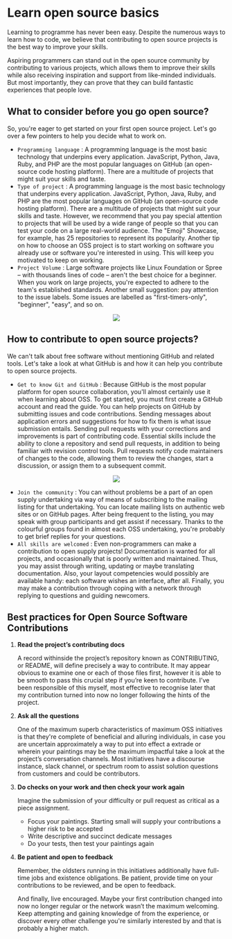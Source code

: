 # Learn open source basics

Learning to programme has never been easy. Despite the numerous ways to learn how to code, we believe that contributing to open source projects is the best way to improve your skills.

Aspiring programmers can stand out in the open source community by contributing to various projects, which allows them to improve their skills while also receiving inspiration and 
support from like-minded individuals. But most importantly, they can prove that they can build fantastic experiences that people love.

## What to consider before you go open source?

So, you're eager to get started on your first open source project. Let's go over a few pointers to help you decide what to work on.
 - ```Programming language``` : A programming language is the most basic technology that underpins every application. JavaScript, Python, Java, Ruby, and PHP are the most popular languages on GitHub (an open-source code hosting platform). There are a multitude of projects that might suit your skills and taste.
 - ```Type of project``` : A programming language is the most basic technology that underpins every application. JavaScript, Python, Java, Ruby, and PHP are the most popular languages on GitHub (an open-source code hosting platform). There are a multitude of projects that might suit your skills and taste. However, we recommend that you pay special attention to projects that will be used by a wide range of people so that you can test your code on a large real-world audience. The "Emoji" Showcase, for example, has 25 repositories to represent its popularity. Another tip on how to choose an OSS project is to start working on software you already use or software you're interested in using. This will keep you motivated to keep on working.
 - ```Project Volume``` : Large software projects like Linux Foundation or Spree – with thousands lines of code – aren't the best choice for a beginner. When you work on large projects, you're expected to adhere to the team's established standards. Another small suggestion: pay attention to the issue labels. Some issues are labelled as "first-timers-only", "beginner", "easy", and so on.


<p align="center">
  <img src="https://github.com/mayankkuthar/Reference-Images/blob/main/basic%20OS.jpg?raw=true">
</p>

## How to contribute to open source projects?

We can't talk about free software without mentioning GitHub and related tools. Let's take a look at what GitHub is and how it can help you contribute to open source projects.

 - ```Get to know Git and GitHub``` : Because GitHub is the most popular platform for open source collaboration, you'll almost certainly use it when learning about OSS. To get started, you must first create a GitHub account and read the guide. You can help projects on GitHub by submitting issues and code contributions. Sending messages about application errors and suggestions for how to fix them is what issue submission entails. Sending pull requests with your corrections and improvements is part of contributing code. Essential skills include the ability to clone a repository and send pull requests, in addition to being familiar with revision control tools. Pull requests notify code maintainers of changes to the code, allowing them to review the changes, start a discussion, or assign them to a subsequent commit.
 
<p align="center">
  <img src="https://github.com/mayankkuthar/Reference-Images/blob/main/g_g.PNG?raw=true">
  </p>

 - ```Join the community``` : You can without problems be a part of an open supply undertaking via way of means of subscribing to the mailing listing for that undertaking. You can locate mailing lists on authentic web sites or on GitHub pages. After being frequent to the listing, you may speak with group participants and get assist if necessary. Thanks to the colourful groups found in almost each OSS undertaking, you're probably to get brief replies for your questions.
 - ```All skills are welcomed``` : Even non-programmers can make a contribution to open supply projects! Documentation is wanted for all projects, and occasionally that is poorly written and maintained. Thus, you may assist through writing, updating or maybe translating documentation. Also, your layout competencies would possibly are available handy: each software wishes an interface, after all. Finally, you may make a contribution through coping with a network through replying to questions and guiding newcomers.

## Best practices for Open Source Software Contributions

1. <b>Read the project’s contributing docs</b>

   A record withinside the project’s repository known as CONTRIBUTING, or README, will define precisely a way to contribute. It may appear obvious to examine one or each of those files first, however it is able to be smooth to pass this crucial step if you’re keen to contribute. I’ve been responsible of this myself, most effective to recognise later that my contribution turned into now no longer following the hints of the project.
   
2. <b>Ask all the questions</b>
   
   One of the maximum superb characteristics of maximum OSS initiatives is that they're complete of beneficial and alluring individuals, in case you are uncertain approximately a way to put into effect a extrade or wherein your paintings may be the maximum impactful take a look at the project’s conversation channels. Most initiatives have a discourse instance, slack channel, or spectrum room to assist solution questions from customers and could be contributors.

3. <b>Do checks on your work and then check your work again</b>

   Imagine the submission of your difficulty or pull request as critical as a piece assignment.

   - Focus your paintings. Starting small will supply your contributions a higher risk to be accepted
   - Write descriptive and succinct dedicate messages
   - Do your tests, then test your paintings again
   
4. <b>Be patient and open to feedback</b>
 
   Remember, the oldsters running in this initiatives additionally have full-time jobs and existence obligations. Be patient, provide time on your contributions to be reviewed, and be open to feedback.

   And finally, live encouraged. Maybe your first contribution changed into now no longer regular or the network wasn’t the maximum welcoming. Keep attempting and gaining knowledge of from the experience, or discover every other challenge you're similarly interested by and that is probably a higher match.
